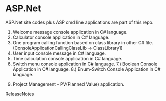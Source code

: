 ASP.Net
=======

ASP.Net site codes plus ASP cmd line applications are part of this repo. 

1) Welcome message console application in C# language. 
2) Calculator console application in C# language. 
3) One program calling function based on class library in other C# file.(ConsoleApplicationCallingClassLib -> ClassLibrary1)
4) User input console message in C# language. 
5) Time calculation console application in C# language. 
6) Switch menu console application in C# language. 
7.) Boolean Console Application in C# language. 
8.) Enum-Switch Console Application in C# language.
9. Project Management - PV(Planned Value) application.

ReleaseNotes
